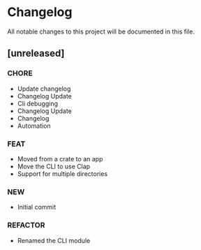 # Changelog

All notable changes to this project will be documented in this file.

## [unreleased]

### CHORE

- Update changelog
- Changelog Update
- Cli debugging
- Changelog Update
- Changelog
- Automation

### FEAT

- Moved from a crate to an app
- Move the CLI to use Clap
- Support for multiple directories

### NEW

- Initial commit

### REFACTOR

- Renamed the CLI module

<!-- generated by git-cliff -->
